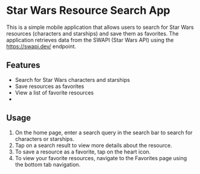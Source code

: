 # Star Wars Resource Search App

This is a simple mobile application that allows users to search for Star Wars resources (characters and starships) and save them as favorites. The application retrieves data from the SWAPI (Star Wars API) using the https://swapi.dev/ endpoint.

## Features

- Search for Star Wars characters and starships
- Save resources as favorites
- View a list of favorite resources
- 
## Usage

1. On the home page, enter a search query in the search bar to search for characters or starships.
2. Tap on a search result to view more details about the resource.
3. To save a resource as a favorite, tap on the heart icon.
4. To view your favorite resources, navigate to the Favorites page using the bottom tab navigation.
